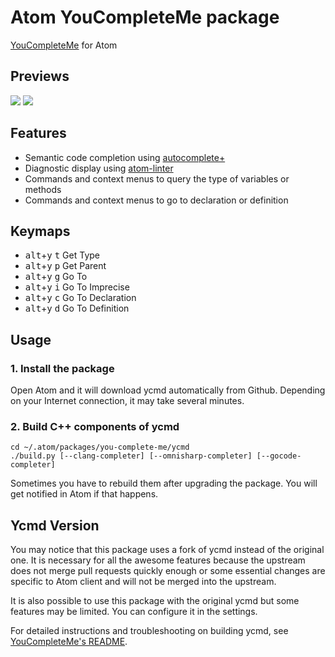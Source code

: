 # Atom YouCompleteMe package

[YouCompleteMe](https://github.com/Valloric/YouCompleteMe) for Atom

## Previews

![](https://cloud.githubusercontent.com/assets/2141853/7626423/79024212-fa3b-11e4-941e-e014a8e5b0df.gif)
![](https://cloud.githubusercontent.com/assets/2141853/7626422/7901f352-fa3b-11e4-8007-82ab514fb8e9.gif)

## Features

* Semantic code completion using [autocomplete+](https://github.com/atom-community/autocomplete-plus)
* Diagnostic display using [atom-linter](https://github.com/AtomLinter/atom-linter)
* Commands and context menus to query the type of variables or methods
* Commands and context menus to go to declaration or definition

## Keymaps

* <kbd>alt</kbd>+<kbd>y</kbd> <kbd>t</kbd> Get Type
* <kbd>alt</kbd>+<kbd>y</kbd> <kbd>p</kbd> Get Parent
* <kbd>alt</kbd>+<kbd>y</kbd> <kbd>g</kbd> Go To
* <kbd>alt</kbd>+<kbd>y</kbd> <kbd>i</kbd> Go To Imprecise
* <kbd>alt</kbd>+<kbd>y</kbd> <kbd>c</kbd> Go To Declaration
* <kbd>alt</kbd>+<kbd>y</kbd> <kbd>d</kbd> Go To Definition

## Usage

### 1. Install the package

Open Atom and it will download ycmd automatically from Github. Depending on your Internet connection, it may take several minutes.

### 2. Build C++ components of ycmd

```
cd ~/.atom/packages/you-complete-me/ycmd
./build.py [--clang-completer] [--omnisharp-completer] [--gocode-completer]
```

Sometimes you have to rebuild them after upgrading the package. You will get notified in Atom if that happens.

## Ycmd Version

You may notice that this package uses a fork of ycmd instead of the original one. It is necessary for all the awesome features because the upstream does not merge pull requests quickly enough or some essential changes are specific to Atom client and will not be merged into the upstream.

It is also possible to use this package with the original ycmd but some features may be limited. You can configure it in the settings.

For detailed instructions and troubleshooting on building ycmd, see [YouCompleteMe's README](https://github.com/Valloric/YouCompleteMe/blob/master/README.md#installation).
